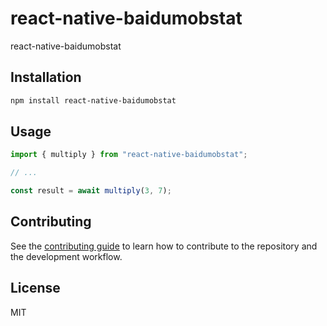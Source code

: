 # react-native-baidumobstat

react-native-baidumobstat

## Installation

```sh
npm install react-native-baidumobstat
```

## Usage

```js
import { multiply } from "react-native-baidumobstat";

// ...

const result = await multiply(3, 7);
```

## Contributing

See the [contributing guide](CONTRIBUTING.md) to learn how to contribute to the repository and the development workflow.

## License

MIT
